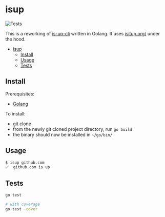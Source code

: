 # isup

![Tests](https://github.com/sam-atkins/isup/workflows/Tests/badge.svg)

This is a reworking of [is-up-cli](https://github.com/sindresorhus/is-up-cli) written in Golang. It uses [isitup.org/](https://isitup.org/) under the hood.

- [isup](#isup)
  - [Install](#install)
  - [Usage](#usage)
  - [Tests](#tests)

## Install

Prerequisites:

- [Golang](https://golang.org/dl/)

To install:

- git clone
- from the newly git cloned project directory, run `go build`
- the binary should now be installed in `~/go/bin/`

## Usage

```bash
$ isup github.com
✅  github.com is up
```

## Tests

```bash
go test

# with coverage
go test -cover
```
